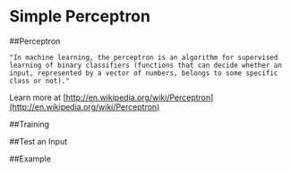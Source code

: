 Simple Perceptron
==========

##Perceptron

```
"In machine learning, the perceptron is an algorithm for supervised learning of binary classifiers (functions that can decide whether an input, represented by a vector of numbers, belongs to some specific class or not)."
```
Learn more at [http://en.wikipedia.org/wiki/Perceptron](http://en.wikipedia.org/wiki/Perceptron)

##Training


##Test an Input


##Example